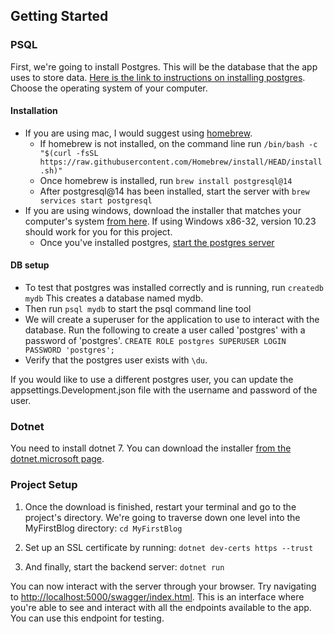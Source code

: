 ## Getting Started

### PSQL

First, we're going to install Postgres. This will be the database that the app uses to store data. [Here is the link to instructions on installing postgres](https://www.postgresql.org/download/). Choose the operating system of your computer. 

#### Installation

* If you are using mac, I would suggest using [homebrew](https://brew.sh/).
	* If homebrew is not installed, on the command line run
		``/bin/bash -c "$(curl -fsSL https://raw.githubusercontent.com/Homebrew/install/HEAD/install.sh)"``
	* Once homebrew is installed, run
		``brew install postgresql@14``
	* After postgresql@14 has been installed, start the server with 
		``brew services start postgresql``
* If you are using windows, download the installer that matches your computer's system [from here](https://www.enterprisedb.com/downloads/postgres-postgresql-downloads). If using Windows x86-32, version 10.23 should work for you for this project.
	* Once you've installed postgres, [start the postgres server](https://www.commandprompt.com/education/how-to-start-stop-or-restart-the-postgresql-server/)

#### DB setup

* To test that postgres was installed correctly and is running, run
	``createdb mydb``
	This creates a database named mydb. 
* Then run ``psql mydb`` to start the psql command line tool
* We will create a superuser for the application to use to interact with the database. Run the following to create a user called 'postgres' with a password of 'postgres'.
	``CREATE ROLE postgres SUPERUSER LOGIN PASSWORD 'postgres';``
* Verify that the postgres user exists with `\du`.

If you would like to use a different postgres user, you can update the appsettings.Development.json file with the username and password of the user.

### Dotnet

You need to install dotnet 7. You can download the installer [from the dotnet.microsoft page](https://dotnet.microsoft.com/en-us/download).

### Project Setup

1. Once the download is finished, restart your terminal and go to the project's directory. We're going to traverse down one level into the MyFirstBlog directory:
``cd MyFirstBlog``

2. Set up an SSL certificate by running:
``dotnet dev-certs https --trust`` 

3. And finally, start the backend server:
``dotnet run``

You can now interact with the server through your browser. Try navigating to [http://localhost:5000/swagger/index.html](http://localhost:5000/swagger/index.html).
This is an interface where you're able to see and interact with all the endpoints available to the app. You can use this endpoint for testing. 
